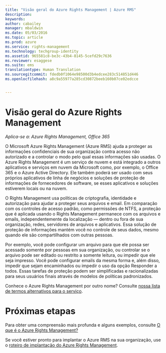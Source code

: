 ```yaml
---
title: "Visão geral do Azure Rights Management | Azure RMS"
description: 
keywords: 
author: cabailey
manager: mbaldwin
ms.date: 05/03/2016
ms.topic: article
ms.prod: azure
ms.service: rights-management
ms.technology: techgroup-identity
ms.assetid: 965581c8-be3c-43b4-8145-5cefd29c7636
ms.reviewer: esaggese
ms.suite: ems
translationtype: Human Translation
ms.sourcegitcommit: fdedb0f1064e98500d3b4edcee283c514851d446
ms.openlocfilehash: a8c9a55977a285cd30872beeb160b07ce02edcce


---
```


# Visão geral do Azure Rights Management

*Aplica-se a: Azure Rights Management, Office 365*

O Microsoft Azure Rights Management (Azure RMS) ajuda a proteger as informações confidenciais de sua organização contra acesso não autorizado e a controlar o modo pelo qual essas informações são usadas. O Azure Rights Management é um serviço de nuvem e está integrado a outros aplicativos e serviços em nuvem da Microsoft como, por exemplo, o Office 365 e o Azure Active Directory. Ele também poderá ser usado com seus próprios aplicativos de linha de negócios e soluções de proteção de informações de fornecedores de software, se esses aplicativos e soluções estiverem locais ou na nuvem. 

O Rights Management usa políticas de criptografia, identidade e autorização para ajudar a proteger seus arquivos e email. Em comparação com os controles de acesso padrão, como permissões de NTFS, a proteção que é aplicada usando o Rights Management permanece com os arquivos e emails, independentemente da localização — dentro ou fora de sua organização, redes, servidores de arquivos e aplicativos. Essa solução de proteção de informações mantém você no controle de seus dados, mesmo quando ele são compartilhados com outras pessoas.

Por exemplo, você pode configurar um arquivo para que ele possa ser acessado somente por pessoas em sua organização, ou controlar se o arquivo pode ser editado ou restrito a somente leitura, ou impedir que ele seja impresso. Você pode configurar emails da mesma forma e, além disso, impedir que sejam encaminhados ou impedir o uso da opção Responder a todos. Essas tarefas de proteção podem ser simplificadas e racionalizadas para seus usuários finais através de modelos de políticas padronizados.

Conhece o Azure Rights Management por outro nome? Consulte [nossa lista de termos alternativos para o serviço](azure-rms-aka.md).

# Próximas etapas
Para obter uma compreensão mais profunda e alguns exemplos, consulte [O que é o Azure Rights Management?](what-is-azure-rms.md)

Se você estiver pronto para implantar o Azure RMS na sua organização, use o [roteiro de implantação do Azure Rights Management](../plan-design/deployment-roadmap.md).





<!--HONumber=Jun16_HO4-->


